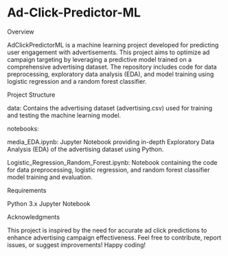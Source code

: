 # Ad-Click-Predictor-ML
Overview

AdClickPredictorML is a machine learning project developed for predicting user engagement with advertisements. This project aims to optimize ad campaign targeting by leveraging a predictive model trained on a comprehensive advertising dataset. The repository includes code for data preprocessing, exploratory data analysis (EDA), and model training using logistic regression and a random forest classifier.

Project Structure

data: Contains the advertising dataset (advertising.csv) used for training and testing the machine learning model.

notebooks:

media_EDA.ipynb: Jupyter Notebook providing in-depth Exploratory Data Analysis (EDA) of the advertising dataset using Python.

Logistic_Regression_Random_Forest.ipynb: Notebook containing the code for data preprocessing, logistic regression, and random forest classifier model training and evaluation.

Requirements

Python 3.x
Jupyter Notebook

Acknowledgments

This project is inspired by the need for accurate ad click predictions to enhance advertising campaign effectiveness.
Feel free to contribute, report issues, or suggest improvements! Happy coding!
